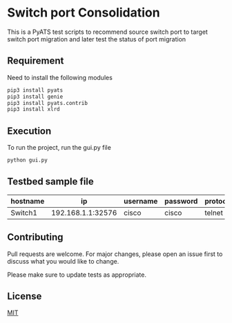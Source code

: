 # Switch port Consolidation
This is a PyATS test scripts to recommend source switch port to target switch port migration and later test the status of port migration

## Requirement

Need to install the following modules

```bash
pip3 install pyats
pip3 install genie
pip3 install pyats.contrib
pip3 install xlrd
```

## Execution
To run the project, run the gui.py file
```bash
python gui.py
```
## Testbed sample file
hostname | ip | username | password | protocol | os |
--- | --- | --- | --- |--- |--- |
Switch1 | 192.168.1.1:32576 | cisco | cisco | telnet | ios | 

## Contributing
Pull requests are welcome. For major changes, please open an issue first to discuss what you would like to change.

Please make sure to update tests as appropriate.

## License
[MIT](https://choosealicense.com/licenses/mit/)